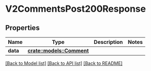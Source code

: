 # V2CommentsPost200Response

## Properties

Name | Type | Description | Notes
------------ | ------------- | ------------- | -------------
**data** | [**crate::models::Comment**](comment.md) |  | 

[[Back to Model list]](../README.md#documentation-for-models) [[Back to API list]](../README.md#documentation-for-api-endpoints) [[Back to README]](../README.md)


